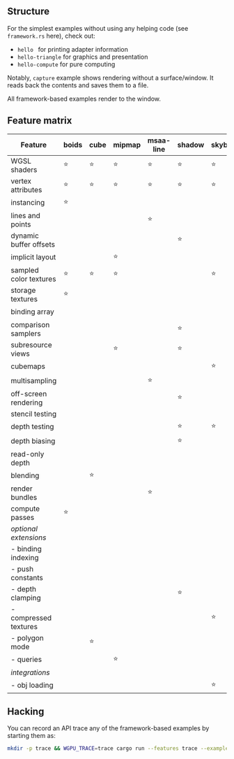 ## Structure

For the simplest examples without using any helping code (see `framework.rs` here), check out:
  - `hello ` for printing adapter information
  - `hello-triangle` for graphics and presentation
  - `hello-compute` for pure computing

Notably, `capture` example shows rendering without a surface/window. It reads back the contents and saves them to a file.

All framework-based examples render to the window.

## Feature matrix
| Feature                | boids  | cube   | mipmap | msaa-line | shadow | skybox | texture-arrays | water  |
| ---------------------- | ------ | ------ | ------ | --------- | ------ | ------ | -------------- | ------ |
| WGSL shaders           | :star: | :star: | :star: | :star:    | :star: | :star: |                |        |
| vertex attributes      | :star: | :star: | :star: | :star:    | :star: | :star: | :star:         | :star: |
| instancing             | :star: |        |        |           |        |        |                |        |
| lines and points       |        |        |        | :star:    |        |        |                |        |
| dynamic buffer offsets |        |        |        |           | :star: |        |                |        |
| implicit layout        |        |        | :star: |           |        |        |                |        |
| sampled color textures | :star: | :star: | :star: |           |        | :star: | :star:         | :star: |
| storage textures       | :star: |        |        |           |        |        |                |        |
| binding array          |        |        |        |           |        |        | :star:         |        |
| comparison samplers    |        |        |        |           | :star: |        |                |        |
| subresource views      |        |        | :star: |           | :star: |        |                |        |
| cubemaps               |        |        |        |           |        | :star: |                |        |
| multisampling          |        |        |        | :star:    |        |        |                |        |
| off-screen rendering   |        |        |        |           | :star: |        |                | :star: |
| stencil testing        |        |        |        |           |        |        |                |        |
| depth testing          |        |        |        |           | :star: | :star: |                | :star: |
| depth biasing          |        |        |        |           | :star: |        |                |        |
| read-only depth        |        |        |        |           |        |        |                | :star: |
| blending               |        | :star: |        |           |        |        |                | :star: |
| render bundles         |        |        |        | :star:    |        |        |                | :star: |
| compute passes         | :star: |        |        |           |        |        |                |        |
| *optional extensions*  |        |        |        |           |        |        | :star:         |        |
| - binding indexing     |        |        |        |           |        |        | :star:         |        |
| - push constants       |        |        |        |           |        |        | :star:         |        |
| - depth clamping       |        |        |        |           | :star: |        |                |        |
| - compressed textures  |        |        |        |           |        | :star: |                |        |
| - polygon mode         |        | :star: |        |           |        |        |                |        |
| - queries              |        |        | :star: |           |        |        |                |        |
| *integrations*         |        |        |        |           |        |        |                |        |
| - obj loading          |        |        |        |           |        | :star: |                |        |

## Hacking

You can record an API trace any of the framework-based examples by starting them as:
```sh
mkdir -p trace && WGPU_TRACE=trace cargo run --features trace --example <example-name>
```
